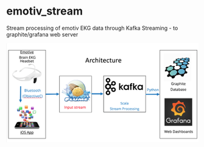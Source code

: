 # emotiv_stream
Stream processing of emotiv EKG data through Kafka Streaming - to graphite/grafana web server

![Alt text](README_Items/Architecture.png)
